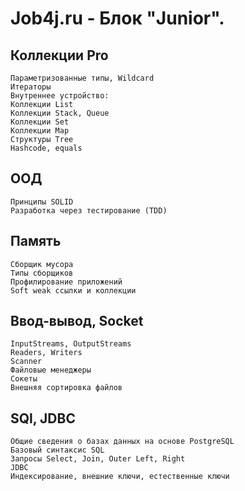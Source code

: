 # Job4j.ru - Блок "Junior".

## Коллекции Pro

    Параметризованные типы, Wildcard
    Итераторы
    Внутреннее устройство:
    Коллекции List
    Коллекции Stack, Queue
    Коллекции Set
    Коллекции Map
    Структуры Tree
    Hashcode, equals

## ООД

    Принципы SOLID
    Разработка через тестирование (TDD)

## Память

    Cборщик мусора
    Типы сборщиков
    Профилирование приложений
    Soft weak ссылки и коллекции

## Ввод-вывод, Socket

    InputStreams, OutputStreams
    Readers, Writers
    Scanner
    Файловые менеджеры
    Сокеты
    Внешняя сортировка файлов

## SQl, JDBC

    Общие сведения о базах данных на основе PostgreSQL
    Базовый синтаксис SQL
    Запросы Select, Join, Outer Left, Right
    JDBC
    Индексирование, внешние ключи, естественные ключи